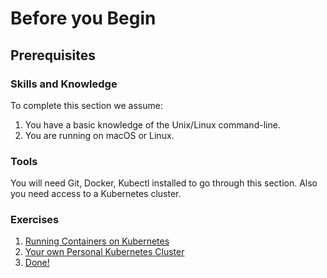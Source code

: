 # Before you Begin

## Prerequisites

### Skills and Knowledge

To complete this section we assume:

1. You have a basic knowledge of the Unix/Linux command-line.
2. You are running on macOS or Linux.

### Tools

You will need Git, Docker, Kubectl installed to go through this section. Also you need access to a Kubernetes cluster.

### Exercises

1. [Running Containers on Kubernetes](containers.md)
2. [Your own Personal Kubernetes Cluster](minikube.md)
4. [Done!](finish.md)
